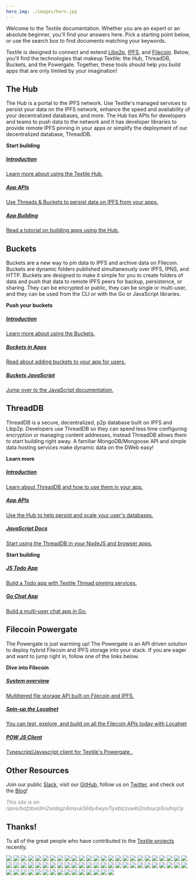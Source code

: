 ```yaml
---
hero_img: ./images/hero.jpg
---
```


Welcome to the Textile documentation. Whether you are an expert or an absolute beginner, you'll find your answers here. Pick a starting point below, or use the search box to find documents matching your keywords.

Textile is designed to connect and extend [Libp2p](https://libp2p.io), [IPFS](https://ipfs.io), and [Filecoin](https://filecoin.io). Below, you'll find the technologies that makeup Textile: the Hub, ThreadDB, Buckets, and the Powergate. Together, these tools should help you build apps that are only limited by your imagination!

## The Hub

The Hub is a portal to the IPFS network. Use Textile's managed services to persist your data on the IPFS network, enhance the speed and availability of your decentralized databases, and more. The Hub has APIs for developers and teams to push data to the network and it has developer libraries to provide remote IPFS pinning in your apps or simplify the deployment of our decentralized database, ThreadDB.

**Start building**

<div class="txtl-options">
  <a href="./hub/" class="box">
    <h5>Introduction</h5>
    <p>Learn more about using the Textile Hub.</p>
  </a>
  <span class="box-space"> </span>
  <a href="./hub/apis" class="box">
    <h5>App APIs</h5>
    <p>Use Threads & Buckets to persist data on IPFS from your apps.</p>
  </a>
  <span class="box-space"> </span>
  <a href="./tutorials/hub/web-app/" class="box">
    <h5>App Building</h5>
    <p>Read a tutorial on building apps using the Hub.</p>
  </a>
</div>

## Buckets

Buckets are a new way to pin data to IPFS and archive data on Filecoin. Buckets are dynamic folders published simultaneously over IPFS, IPNS, and HTTP. Buckets are designed to make it simple for you to create folders of data and push that data to remote IPFS peers for backup, persistence, or sharing. They can be encrypted or public, they can be single or multi-user, and they can be used from the CLI or with the Go or JavaScript libraries.

**Push your buckets**

<div class="txtl-options">
  <a href="./buckets/" class="box">
    <h5>Introduction</h5>
    <p>Learn more about using the Buckets.</p>
  </a>
  <span class="box-space"> </span>
  <a href="./tutorials/hub/user-buckets/" class="box">
    <h5>Buckets in Apps</h5>
    <p>Read about adding buckets to your app for users.</p>
  </a>
  <span class="box-space"> </span>
  <a href="https://textileio.github.io/js-textile/docs/hub.buckets" target="_blank" class="box">
    <h5>Buckets JavaScript</h5>
    <p>Jump over to the JavaScript documentation.</p>
  </a>
</div>

## ThreadDB

ThreadDB is a secure, decentralized, p2p database built on IPFS and Libp2p. Developers use ThreadDB so they can spend less time configuring encryption or managing content addresses, instead ThreadDB allows them to start building right away. A familiar MongoDB/Mongoose API and simple data hosting services make dynamic data on the DWeb easy!

**Learn more**

<div class="txtl-options">
  <a href="./threads/" class="box">
    <h5>Introduction</h5>
    <p>Learn about ThreadDB and how to use them in your app.</p>
  </a>
  <span class="box-space"> </span>
  <a href="./hub/apis" class="box">
    <h5>App APIs</h5>
    <p>Use the Hub to help persist and scale your user's databases.</p>
  </a>
  <span class="box-space"> </span>
  <a href="https://textileio.github.io/js-threads/" target="_blank" class="box">
    <h5>JavaScript Docs</h5>
    <p>Start using the ThreadDB in your NodeJS and browser apps.</p>
  </a>
</div>

**Start building**

<div class="txtl-options">
  <a href="https://github.com/textileio/js-todo-demo#threads-todo-demo" target="_blank" class="box">
    <h5>JS Todo App</h5>
    <p>Build a Todo app with Textile Thread pinning services.</p>
  </a>
  <span class="box-space"> </span>
  <a href="https://github.com/textileio/go-threads/tree/master/examples/chat" target="_blank" class="box">
    <h5>Go Chat App</h5>
    <p>Build a multi-user chat app in Go.</p>
  </a>
  <span class="box-space"> </span>
  <span class="box-fill">
  </span>
</div>

## Filecoin Powergate

The Powergate is just warming up! The Powergate is an API driven solution to deploy hybrid Filecoin and IPFS storage into your stack. If you are eager and want to jump right in, follow one of the links below.

**Dive into Filecoin**

<div class="txtl-options">
  <a href="https://github.com/textileio/powergate/" class="box">
    <h5>System overview</h5>
    <p>Multitiered file storage API built on Filecoin and IPFS.</p>
  </a>
  <span class="box-space"> </span>
  <a href="./powergate/localnet" class="box">
    <h5>Spin-up the Localnet</h5>
    <p>You can test, explore, and build on all the Filecoin APIs today with Localnet</p>
  </a>
  <span class="box-space"> </span>
  <a href="https://textileio.github.io/js-powergate-client/" class="box" target="_blank">
    <h5>POW JS Client</h5>
    <p>Typescript/Javascript client for Textile's Powergate .</p>
  </a>
</div>


## Other Resources

Join our public [Slack](https://slack.textile.io), visit our [GitHub](https://github.com/textileio), follow us on [Twitter](https://twitter.com/textileio), and check out the [Blog](https://blog.textile.io/)!


<i>
<a href="https://bafzbeidm2siabgz4imyuk5lldy4wyo7iyxblzzuwbl2ndxucp5nuhsjcly.ipns.hub.textile.io/" target="_blank" style="text-decoration:none;color:grey">This site is on /ipns/bafzbeidm2siabgz4imyuk5lldy4wyo7iyxblzzuwbl2ndxucp5nuhsjcly</a>
</i>

## Thanks!

To all of the great people who have contributed to the [Textile projects](https://github.com/textileio) recently.

<div class='txtl-community'>
  <a href='https://github.com/10thfloor' target='_blank' class='txtl-member'><img src='https://avatars1.githubusercontent.com/u/901466?v=4'/></a>
  <a href='https://github.com/ArseniiPetrovich' target='_blank' class='txtl-member'><img src='https://avatars0.githubusercontent.com/u/23522179?v=4'/></a>
  <a href='https://github.com/Gozala' target='_blank' class='txtl-member'><img src='https://avatars1.githubusercontent.com/u/21236?v=4'/></a>
  <a href='https://github.com/Jewcub' target='_blank' class='txtl-member'><img src='https://avatars3.githubusercontent.com/u/52448067?v=4'/></a>
  <a href='https://github.com/JustMaier' target='_blank' class='txtl-member'><img src='https://avatars2.githubusercontent.com/u/607609?v=4'/></a>
  <a href='https://github.com/Schwartz10' target='_blank' class='txtl-member'><img src='https://avatars1.githubusercontent.com/u/12353734?v=4'/></a>
  <a href='https://github.com/Tbaut' target='_blank' class='txtl-member'><img src='https://avatars2.githubusercontent.com/u/33178835?v=4'/></a>
  <a href='https://github.com/TeNNoX' target='_blank' class='txtl-member'><img src='https://avatars1.githubusercontent.com/u/2084639?v=4'/></a>
  <a href='https://github.com/abour' target='_blank' class='txtl-member'><img src='https://avatars2.githubusercontent.com/u/1284598?v=4'/></a>
  <a href='https://github.com/adgitate1' target='_blank' class='txtl-member'><img src='https://avatars2.githubusercontent.com/u/8494994?v=4'/></a>
  <a href='https://github.com/agnelvishal' target='_blank' class='txtl-member'><img src='https://avatars2.githubusercontent.com/u/10105332?v=4'/></a>
  <a href='https://github.com/alzinging' target='_blank' class='txtl-member'><img src='https://avatars0.githubusercontent.com/u/46663325?v=4'/></a>
  <a href='https://github.com/andrew' target='_blank' class='txtl-member'><img src='https://avatars2.githubusercontent.com/u/1060?v=4'/></a>
  <a href='https://github.com/andrewxhill' target='_blank' class='txtl-member'><img src='https://avatars2.githubusercontent.com/u/370259?v=4'/></a>
  <a href='https://github.com/aphelionz' target='_blank' class='txtl-member'><img src='https://avatars1.githubusercontent.com/u/106148?v=4'/></a>
  <a href='https://github.com/askender' target='_blank' class='txtl-member'><img src='https://avatars1.githubusercontent.com/u/1472850?v=4'/></a>
  <a href='https://github.com/asutula' target='_blank' class='txtl-member'><img src='https://avatars3.githubusercontent.com/u/528969?v=4'/></a>
  <a href='https://github.com/b5' target='_blank' class='txtl-member'><img src='https://avatars1.githubusercontent.com/u/1154390?v=4'/></a>
  <a href='https://github.com/bafu' target='_blank' class='txtl-member'><img src='https://avatars2.githubusercontent.com/u/292790?v=4'/></a>
  <a href='https://github.com/balupton' target='_blank' class='txtl-member'><img src='https://avatars1.githubusercontent.com/u/61148?v=4'/></a>
  <a href='https://github.com/bingcongam' target='_blank' class='txtl-member'><img src='https://avatars2.githubusercontent.com/u/69688013?v=4'/></a>
  <a href='https://github.com/brennanfife' target='_blank' class='txtl-member'><img src='https://avatars1.githubusercontent.com/u/31396350?v=4'/></a>
  <a href='https://github.com/burdiyan' target='_blank' class='txtl-member'><img src='https://avatars0.githubusercontent.com/u/1793789?v=4'/></a>
  <a href='https://github.com/carsonfarmer' target='_blank' class='txtl-member'><img src='https://avatars3.githubusercontent.com/u/1220613?v=4'/></a>
  <a href='https://github.com/cchrs' target='_blank' class='txtl-member'><img src='https://avatars2.githubusercontent.com/u/32277322?v=4'/></a>
  <a href='https://github.com/codynhat' target='_blank' class='txtl-member'><img src='https://avatars3.githubusercontent.com/u/6885592?v=4'/></a>
  <a href='https://github.com/deefactorial' target='_blank' class='txtl-member'><img src='https://avatars3.githubusercontent.com/u/4856696?v=4'/></a>
  <a href='https://github.com/dgtony' target='_blank' class='txtl-member'><img src='https://avatars1.githubusercontent.com/u/7447516?v=4'/></a>
  <a href='https://github.com/dpetranek' target='_blank' class='txtl-member'><img src='https://avatars1.githubusercontent.com/u/2993946?v=4'/></a>
  <a href='https://github.com/eightysteele' target='_blank' class='txtl-member'><img src='https://avatars0.githubusercontent.com/u/462255?v=4'/></a>
  <a href='https://github.com/emclab' target='_blank' class='txtl-member'><img src='https://avatars3.githubusercontent.com/u/946013?v=4'/></a>
  <a href='https://github.com/flyskywhy' target='_blank' class='txtl-member'><img src='https://avatars2.githubusercontent.com/u/1439846?v=4'/></a>
  <a href='https://github.com/genderev' target='_blank' class='txtl-member'><img src='https://avatars1.githubusercontent.com/u/60559370?v=4'/></a>
  <a href='https://github.com/hacdias' target='_blank' class='txtl-member'><img src='https://avatars2.githubusercontent.com/u/5447088?v=4'/></a>
  <a href='https://github.com/hoffmabc' target='_blank' class='txtl-member'><img src='https://avatars0.githubusercontent.com/u/45482?v=4'/></a>
  <a href='https://github.com/imme5150' target='_blank' class='txtl-member'><img src='https://avatars1.githubusercontent.com/u/149497?v=4'/></a>
  <a href='https://github.com/jainsameeksha729' target='_blank' class='txtl-member'><img src='https://avatars2.githubusercontent.com/u/22028156?v=4'/></a>
  <a href='https://github.com/jehunter5811' target='_blank' class='txtl-member'><img src='https://avatars2.githubusercontent.com/u/10519834?v=4'/></a>
  <a href='https://github.com/jimmylee' target='_blank' class='txtl-member'><img src='https://avatars1.githubusercontent.com/u/310223?v=4'/></a>
  <a href='https://github.com/jorishermans' target='_blank' class='txtl-member'><img src='https://avatars3.githubusercontent.com/u/184018?v=4'/></a>
  <a href='https://github.com/jsign' target='_blank' class='txtl-member'><img src='https://avatars3.githubusercontent.com/u/6136245?v=4'/></a>
  <a href='https://github.com/jsonsivar' target='_blank' class='txtl-member'><img src='https://avatars0.githubusercontent.com/u/18757934?v=4'/></a>
  <a href='https://github.com/jtacoma' target='_blank' class='txtl-member'><img src='https://avatars2.githubusercontent.com/u/301423?v=4'/></a>
  <a href='https://github.com/kanej' target='_blank' class='txtl-member'><img src='https://avatars0.githubusercontent.com/u/24030?v=4'/></a>
  <a href='https://github.com/kingHawkWin' target='_blank' class='txtl-member'><img src='https://avatars1.githubusercontent.com/u/30660399?v=4'/></a>
  <a href='https://github.com/oed' target='_blank' class='txtl-member'><img src='https://avatars2.githubusercontent.com/u/3909429?v=4'/></a>
  <a href='https://github.com/pcowgill' target='_blank' class='txtl-member'><img src='https://avatars3.githubusercontent.com/u/2731712?v=4'/></a>
  <a href='https://github.com/perfectmak' target='_blank' class='txtl-member'><img src='https://avatars3.githubusercontent.com/u/3120013?v=4'/></a>
  <a href='https://github.com/philcryer' target='_blank' class='txtl-member'><img src='https://avatars1.githubusercontent.com/u/43070?v=4'/></a>
  <a href='https://github.com/qiluge' target='_blank' class='txtl-member'><img src='https://avatars1.githubusercontent.com/u/19525062?v=4'/></a>
  <a href='https://github.com/rajdeepbharati' target='_blank' class='txtl-member'><img src='https://avatars1.githubusercontent.com/u/30660439?v=4'/></a>
  <a href='https://github.com/requilence' target='_blank' class='txtl-member'><img src='https://avatars2.githubusercontent.com/u/1025231?v=4'/></a>
  <a href='https://github.com/sanderpick' target='_blank' class='txtl-member'><img src='https://avatars0.githubusercontent.com/u/361000?v=4'/></a>
  <a href='https://github.com/seabornlee' target='_blank' class='txtl-member'><img src='https://avatars0.githubusercontent.com/u/735708?v=4'/></a>
  <a href='https://github.com/shoce' target='_blank' class='txtl-member'><img src='https://avatars0.githubusercontent.com/u/261885?v=4'/></a>
  <a href='https://github.com/susmit' target='_blank' class='txtl-member'><img src='https://avatars2.githubusercontent.com/u/16530052?v=4'/></a>
  <a href='https://github.com/thasmin' target='_blank' class='txtl-member'><img src='https://avatars2.githubusercontent.com/u/198015?v=4'/></a>
  <a href='https://github.com/theefer' target='_blank' class='txtl-member'><img src='https://avatars2.githubusercontent.com/u/36964?v=4'/></a>
  <a href='https://github.com/tjayrush' target='_blank' class='txtl-member'><img src='https://avatars2.githubusercontent.com/u/5417918?v=4'/></a>
  <a href='https://github.com/trashhalo' target='_blank' class='txtl-member'><img src='https://avatars2.githubusercontent.com/u/177491?v=4'/></a>
  <a href='https://github.com/ukstv' target='_blank' class='txtl-member'><img src='https://avatars1.githubusercontent.com/u/193527?v=4'/></a>
  <a href='https://github.com/undercase' target='_blank' class='txtl-member'><img src='https://avatars1.githubusercontent.com/u/2547706?v=4'/></a>
  <a href='https://github.com/viddo' target='_blank' class='txtl-member'><img src='https://avatars3.githubusercontent.com/u/978461?v=4'/></a>
  <a href='https://github.com/vonhenry' target='_blank' class='txtl-member'><img src='https://avatars0.githubusercontent.com/u/45424763?v=4'/></a>
  <a href='https://github.com/warren-bank' target='_blank' class='txtl-member'><img src='https://avatars2.githubusercontent.com/u/6810270?v=4'/></a>
</div>

<br>
